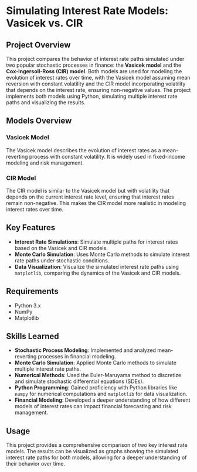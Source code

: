 # Simulating Interest Rate Models: Vasicek vs. CIR

## Project Overview
This project compares the behavior of interest rate paths simulated under two popular stochastic processes in finance: the **Vasicek model** and the **Cox-Ingersoll-Ross (CIR) model**. Both models are used for modeling the evolution of interest rates over time, with the Vasicek model assuming mean reversion with constant volatility and the CIR model incorporating volatility that depends on the interest rate, ensuring non-negative values. The project implements both models using Python, simulating multiple interest rate paths and visualizing the results.

## Models Overview

### Vasicek Model
The Vasicek model describes the evolution of interest rates as a mean-reverting process with constant volatility. It is widely used in fixed-income modeling and risk management.

### CIR Model
The CIR model is similar to the Vasicek model but with volatility that depends on the current interest rate level, ensuring that interest rates remain non-negative. This makes the CIR model more realistic in modeling interest rates over time.

## Key Features

- **Interest Rate Simulations**: Simulate multiple paths for interest rates based on the Vasicek and CIR models.
- **Monte Carlo Simulation**: Uses Monte Carlo methods to simulate interest rate paths under stochastic conditions.
- **Data Visualization**: Visualize the simulated interest rate paths using `matplotlib`, comparing the dynamics of the Vasicek and CIR models.

## Requirements

- Python 3.x
- NumPy
- Matplotlib


## Skills Learned

- **Stochastic Process Modeling**: Implemented and analyzed mean-reverting processes in financial modeling.
- **Monte Carlo Simulation**: Applied Monte Carlo methods to simulate multiple interest rate paths.
- **Numerical Methods**: Used the Euler-Maruyama method to discretize and simulate stochastic differential equations (SDEs).
- **Python Programming**: Gained proficiency with Python libraries like `numpy` for numerical computations and `matplotlib` for data visualization.
- **Financial Modeling**: Developed a deeper understanding of how different models of interest rates can impact financial forecasting and risk management.

## Usage

This project provides a comprehensive comparison of two key interest rate models. The results can be visualized as graphs showing the simulated interest rate paths for both models, allowing for a deeper understanding of their behavior over time.



